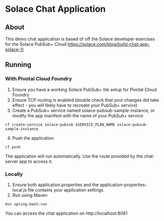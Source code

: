 # Solace Chat Application

## About

This demo chat application is based of off the Solace developer exercises for the Solace PubSub+ Cloud
https://solace.com/blog/build-chat-app-solace-1/

## Running

### With Pivotal Cloud Foundry

1. Ensure you have a working Solace PubSub+ tile setup for Pivotal Cloud Foundry
2. Ensure TCP routing is enabled (double check that your changes did take effect - you will likely have to recreate your PubSub+ service)
3. Create a PubSub+ service named solace-pubsub-sample-instance, or modify the app manifest with the name of your PubSub+ service
```
cf create-service solace-pubsub $SERVICE_PLAN_NAME solace-pubsub-sample-instance
```
4. Push the application
```
cf push
```
The application will run automatically. Use the route provided by the chat-server app to access it.

### Locally

1. Ensure both application.properties and the application-properties-local.js file contains your application settings
2. Run using Maven

```
mvn spring-boot:run
```

You can access the chat application on http://localhost:8081
